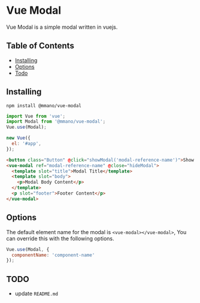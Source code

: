 # Vue Modal

Vue Modal is a simple modal written in vuejs.

## Table of Contents

- [Installing](#installing)
- [Options](#options)
- [Todo](#todo)

## Installing

`npm install @mmano/vue-modal`

```javascript
import Vue from 'vue';
import Modal from '@mmano/vue-modal';
Vue.use(Modal);

new Vue({
  el: '#app',
});
```

```html
<button class="Button" @click="showModal('modal-reference-name')">Show Modal</button>
<vue-modal ref="modal-reference-name" @close="hideModal">
  <template slot="title">Modal Title</template>
  <template slot="body">
    <p>Modal Body Content</p>
  </template>
  <p slot="footer">Footer Content</p>
</vue-modal>
```

## Options

The default element name for the modal is `<vue-modal></vue-modal>`, You can override this with the following options.

```javascript
Vue.use(Modal, {
  componentName: 'component-name'
});
```

## TODO

- update `README.md`
